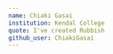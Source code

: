 ```yaml
---
name: Chiaki Gasai
institution: Kendal College
quote: I've created Rubbish
github_user: ChiakiGasai
---
```

